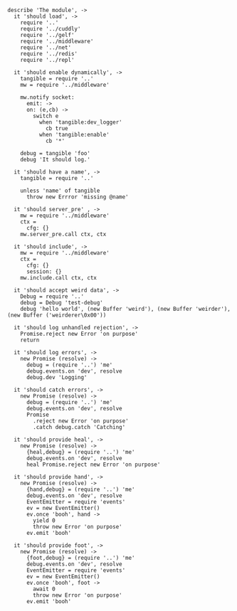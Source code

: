     describe 'The module', ->
      it 'should load', ->
        require '..'
        require '../cuddly'
        require '../gelf'
        require '../middleware'
        require '../net'
        require '../redis'
        require '../repl'

      it 'should enable dynamically', ->
        tangible = require '..'
        mw = require '../middleware'

        mw.notify socket:
          emit: ->
          on: (e,cb) ->
            switch e
              when 'tangible:dev_logger'
                cb true
              when 'tangible:enable'
                cb '*'

        debug = tangible 'foo'
        debug 'It should log.'

      it 'should have a name', ->
        tangible = require '..'

        unless 'name' of tangible
          throw new Errror 'missing @name'

      it 'should server_pre' , ->
        mw = require '../middleware'
        ctx =
          cfg: {}
        mw.server_pre.call ctx, ctx

      it 'should include', ->
        mw = require '../middleware'
        ctx =
          cfg: {}
          session: {}
        mw.include.call ctx, ctx

      it 'should accept weird data', ->
        Debug = require '..'
        debug = Debug 'test-debug'
        debug 'hello world', (new Buffer 'weird'), (new Buffer 'weirder'), (new Buffer ('weirderer\0x00'))

      it 'should log unhandled rejection', ->
        Promise.reject new Error 'on purpose'
        return

      it 'should log errors', ->
        new Promise (resolve) ->
          debug = (require '..') 'me'
          debug.events.on 'dev', resolve
          debug.dev 'Logging'

      it 'should catch errors', ->
        new Promise (resolve) ->
          debug = (require '..') 'me'
          debug.events.on 'dev', resolve
          Promise
            .reject new Error 'on purpose'
            .catch debug.catch 'Catching'

      it 'should provide heal', ->
        new Promise (resolve) ->
          {heal,debug} = (require '..') 'me'
          debug.events.on 'dev', resolve
          heal Promise.reject new Error 'on purpose'

      it 'should provide hand', ->
        new Promise (resolve) ->
          {hand,debug} = (require '..') 'me'
          debug.events.on 'dev', resolve
          EventEmitter = require 'events'
          ev = new EventEmitter()
          ev.once 'booh', hand ->
            yield 0
            throw new Error 'on purpose'
          ev.emit 'booh'

      it 'should provide foot', ->
        new Promise (resolve) ->
          {foot,debug} = (require '..') 'me'
          debug.events.on 'dev', resolve
          EventEmitter = require 'events'
          ev = new EventEmitter()
          ev.once 'booh', foot ->
            await 0
            throw new Error 'on purpose'
          ev.emit 'booh'
